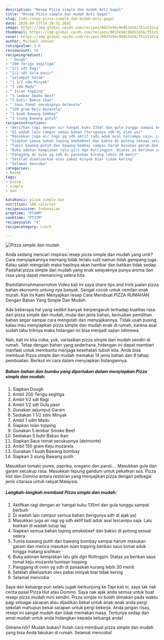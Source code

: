 ```yaml
---
description: "Resep Pizza simple dan mudah Anti Gagal"
title: "Resep Pizza simple dan mudah Anti Gagal"
slug: 1105-resep-pizza-simple-dan-mudah-anti-gagal
date: 2020-09-27T14:39:31.269Z
image: https://img-global.cpcdn.com/recipes/8037e94c96053a56/751x532cq70/pizza-simple-dan-mudah-foto-resep-utama.jpg
thumbnail: https://img-global.cpcdn.com/recipes/8037e94c96053a56/751x532cq70/pizza-simple-dan-mudah-foto-resep-utama.jpg
cover: https://img-global.cpcdn.com/recipes/8037e94c96053a56/751x532cq70/pizza-simple-dan-mudah-foto-resep-utama.jpg
author: Michael Jensen
ratingvalue: 3.6
reviewcount: 10
recipeingredient:
- " Dough"
- "200 Terigu segitiga"
- "1/2 sdt Ragi"
- "1/2 sdt Gula pasir"
- "sejumput Garam"
- "1 1/2 sdm Minyak"
- "1 sdm Madu"
- " Isian topping"
- "5 lembar Smoke Beef"
- "5 butir Bakso ikan"
- " Saus tomat secukupnya delmonte"
- "150 gram Keju mozarela"
- "1 buah Bawang bombay"
- "3 siung Bawang putih"
recipeinstructions:
- "Aktifkan ragi dengan air hangat kuku 135ml dan gula tunggu sampai berbuih"
- "Di wadah lain campur semua bahan (terigunya sdh di ajak ya)"
- "Masukkan juga air ragi yg sdh aktif tadi aduk asal tercampu saja. Lalu biarkan di wadah tutup lap"
- "Siapkan semua bahan toping smokebeef dan bakso di potong sesuai selera"
- "Tumis bawang putih dan bawang bombay sampai harum masukan garam dan merica masukan isian topping berikan saus tomat aduk hingga matang sisihkan"
- "Buka adonan kempiskan lalu gils dgn Rollingpin. Diatas ya berikan saus tomat keju mozarela tumisan topping"
- "Panggang di oven yg sdh di panaskan kurang lebih 30 menit"
- "Setelah dikeluarkan oles pakai minyak biar tidak kering"
- "Selamat mencoba"
categories:
- Resep
tags:
- pizza
- simple
- dan

katakunci: pizza simple dan 
nutrition: 180 calories
recipecuisine: Indonesian
preptime: "PT40M"
cooktime: "PT37M"
recipeyield: "4"
recipecategory: Lunch

---
```



![Pizza simple dan mudah](https://img-global.cpcdn.com/recipes/8037e94c96053a56/751x532cq70/pizza-simple-dan-mudah-foto-resep-utama.jpg)

Anda sedang mencari inspirasi resep pizza simple dan mudah yang unik? Cara menyiapkannya memang tidak terlalu sulit namun tidak gampang juga. Kalau salah mengolah maka hasilnya akan hambar dan bahkan tidak sedap. Padahal pizza simple dan mudah yang enak selayaknya punya aroma dan rasa yang dapat memancing selera kita.

Bismillahirrohmanorrohim Video kali ini saya share tips and trick jualan pizza bahan ekonomis untung nya banyak. Sangat cocok untuk cemilan enak murah. Kali Ini Kami Menyajikan resep Cara Membuat PIZZA RUMAHAN Dengan Bahan Yang Simple Dan Mudah.

Ada beberapa hal yang sedikit banyak berpengaruh terhadap kualitas rasa dari pizza simple dan mudah, mulai dari jenis bahan, kemudian pemilihan bahan segar sampai cara mengolah dan menyajikannya. Tidak usah pusing kalau mau menyiapkan pizza simple dan mudah enak di rumah, karena asal sudah tahu triknya maka hidangan ini bisa menjadi sajian istimewa.


Nah, kali ini kita coba, yuk, variasikan pizza simple dan mudah sendiri di rumah. Tetap dengan bahan yang sederhana, hidangan ini dapat memberi manfaat untuk membantu menjaga kesehatan tubuh kita. Anda bisa membuat Pizza simple dan mudah memakai 14 jenis bahan dan 9 tahap pembuatan. Berikut ini cara dalam menyiapkan hidangannya.

<!--inarticleads1-->

##### Bahan-bahan dan bumbu yang diperlukan dalam menyiapkan Pizza simple dan mudah:

1. Siapkan  Dough
1. Ambil 200 Terigu segitiga
1. Ambil 1/2 sdt Ragi
1. Ambil 1/2 sdt Gula pasir
1. Gunakan sejumput Garam
1. Sediakan 1 1/2 sdm Minyak
1. Ambil 1 sdm Madu
1. Siapkan  Isian topping
1. Gunakan 5 lembar Smoke Beef
1. Sediakan 5 butir Bakso ikan
1. Siapkan  Saus tomat secukupnya (delmonte)
1. Ambil 150 gram Keju mozarela
1. Gunakan 1 buah Bawang bombay
1. Siapkan 3 siung Bawang putih


Masukkan tomato puree, paprika, oregano dan parsli…. Masukkan gula dan garam secukup rasa. Masukkan tepung gandum untuk pekatkan sos. Pizza Hut dan Domino antara restoran yang menyajikan pizza dengan pelbagai jenis citarasa untuk rakyat Malaysia. 

<!--inarticleads2-->

##### Langkah-langkah membuat Pizza simple dan mudah:

1. Aktifkan ragi dengan air hangat kuku 135ml dan gula tunggu sampai berbuih
1. Di wadah lain campur semua bahan (terigunya sdh di ajak ya)
1. Masukkan juga air ragi yg sdh aktif tadi aduk asal tercampu saja. Lalu biarkan di wadah tutup lap
1. Siapkan semua bahan toping smokebeef dan bakso di potong sesuai selera
1. Tumis bawang putih dan bawang bombay sampai harum masukan garam dan merica masukan isian topping berikan saus tomat aduk hingga matang sisihkan
1. Buka adonan kempiskan lalu gils dgn Rollingpin. Diatas ya berikan saus tomat keju mozarela tumisan topping
1. Panggang di oven yg sdh di panaskan kurang lebih 30 menit
1. Setelah dikeluarkan oles pakai minyak biar tidak kering
1. Selamat mencoba


Saya dan keluarga pun selalu jugak berkunjung ke Tapi kali ni, saya tak nak cerita pasal Pizza Hut atau Domino. Saya nak ajak anda semua untuk buat resepi pizza mudah mini sendiri. Pizza simple ini boleh dimakan pada waktu pagi sebagai sarapan atau dijadikan bekal untuk anak-anak anda pergi sekolah mahupun bekal sarapan untuk pergi bekerja. Anda jangan risau, resepi ini sangat mudah dan tidak memakan masa. Tentunya sedap dan amat mudah untuk anda hidangkan kepada keluarga anda! 

Gimana nih? Mudah bukan? Itulah cara membuat pizza simple dan mudah yang bisa Anda lakukan di rumah. Selamat mencoba!
